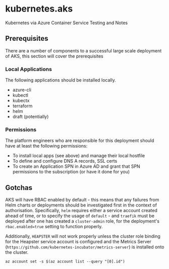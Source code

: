 # kubernetes.aks

Kubernetes via Azure Container Service Testing and Notes

## Prerequisites

There are a number of components to a successful large scale deployment of AKS, this section will cover the prerequisites

### Local Applications

The following applications should be installed locally.

* azure-cli
* kubectl 
* kubectx
* terraform
* helm
* draft (potentially)

### Permissions

The platform engineers who are responsible for this deployment should have at least the following permissions:

* To install local apps (see above) and manage their local hostfile
* To define and configure DNS A records, SSL certs
* To create an Application SPN in Azure AD and grant that SPN permissions to the subscription (or have it done for you)


## Gotchas
AKS will have RBAC enabled by default - this means that any failures from Helm charts or deployments should be investigated first in the context of authorisation. Specifically, `helm` requires either a service account created ahead of time, or to specify the usage of `default` - and `traefik` must be deployed after one has created a `cluster-admin` role, for the deployment's `rbac.enabled=true` setting to function properly.

Additionally, `HEAPSTER` will not work properly unless the cluster role binding for the Heapster service account is configured and the Metrics Server (`https://github.com/kubernetes-incubator/metrics-server`) is installed onto the cluster.

`az account set -s $(az account list --query "[0].id")`
